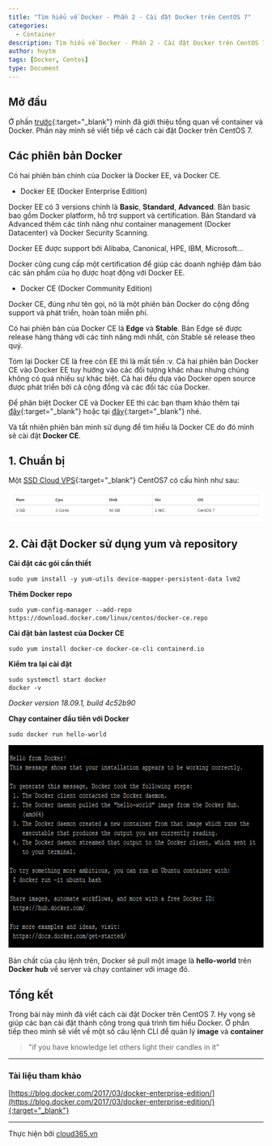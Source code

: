 ```yaml
---
title: "Tìm hiểu về Docker - Phần 2 - Cài đặt Docker trên CentOS 7"
categories:
  - Container
description: Tìm hiểu về Docker - Phần 2 - Cài đặt Docker trên CentOS 7
author: huytm
tags: [Docker, Centos]
type: Document
---
```


## Mở đầu

Ở phần [trước](https://blog.cloud365.vn/container/tim-hieu-docker-phan-1/){:target="_blank"} mình đã giới thiệu tổng quan về container và Docker. Phần này mình sẽ viết tiếp về cách cài đặt Docker trên CentOS 7.

## Các phiên bản Docker

Có hai phiên bản chính của Docker là Docker EE, và Docker CE.

- Docker EE (Docker Enterprise Edition)

Docker EE có 3 versions chính là **Basic**, **Standard**, **Advanced**. Bản basic bao gồm Docker platform, hỗ trợ support và certification. Bản Standard và Advanced thêm các tính năng như container management (Docker Datacenter) và Docker Security Scanning.

Docker EE được support bởi Alibaba, Canonical, HPE, IBM, Microsoft...

Docker cũng cung cấp một certification để giúp các doanh nghiệp đảm bảo các sản phẩm của họ được hoạt động với Docker EE.

- Docker CE (Docker Community Edition)

Docker CE, đúng như tên gọi, nó là một phiên bản Docker do cộng đồng support và phát triển, hoàn toàn miễn phí.

Có hai phiên bản của Docker CE là **Edge** và **Stable**. Bản Edge sẽ được release hàng tháng với các tính năng mới nhất, còn Stable sẽ release theo quý.

Tóm lại Docker CE là free còn EE thì là mất tiền :v. Cả hai phiên bản Docker CE vào Docker EE tuy hướng vào các đối tượng khác nhau nhưng chúng không có quá nhiều sự khác biệt. Cả hai đều dựa vào Docker open source được phát triển bởi cả cộng đồng và các đối tác của Docker.

Để phân biệt Docker CE và Docker EE thì các bạn tham khảo thêm tại [đây](https://blog.docker.com/2017/03/docker-enterprise-edition/){:target="_blank"} hoặc tại [đây](https://docs.docker.com/install/){:target="_blank"} nhé.

Và tất nhiên phiên bản mình sử dụng để tìm hiểu là Docker CE do đó mình sẽ cài đặt **Docker CE**.


## 1. Chuẩn bị

Một [SSD Cloud VPS](https://cloud365.vn){:target="_blank"}  CentOS7 có cấu hình như sau:

<p align="center">
<img src="/images/img-docker/docker2/r.png">
</p>

## 2. Cài đặt Docker sử dụng yum và repository

**Cài đặt các gói cần thiết**

```
sudo yum install -y yum-utils device-mapper-persistent-data lvm2
```

**Thêm Docker repo**

```
sudo yum-config-manager --add-repo https://download.docker.com/linux/centos/docker-ce.repo
```

**Cài đặt bản lastest của Docker CE**

```
sudo yum install docker-ce docker-ce-cli containerd.io
```

**Kiểm tra lại cài đặt**

```
sudo systemctl start docker
docker -v
```

*Docker version 18.09.1, build 4c52b90*

**Chạy container đầu tiên với Docker**

```
sudo docker run hello-world
```

<p align="center">
<img width="600" height="400" src="/images/img-docker/docker2/docker-done.png">
</p>


Bản chất của câu lệnh trên, Docker sẽ pull một image là **hello-world** trên **Docker hub** về server và chạy container với image đó.

## Tổng kết

Trong bài này mình đã viết cách cài đặt Docker trên CentOS 7. Hy vọng sẽ giúp các bạn cài đặt thành công trong quá trình tìm hiểu Docker. Ở phần tiếp theo mình sẽ viết về một số câu lệnh CLI để quản lý **image** và **container**

>"if you have knowledge let others light their candles in it"

---

### Tài liệu tham khảo
[https://blog.docker.com/2017/03/docker-enterprise-edition/](https://blog.docker.com/2017/03/docker-enterprise-edition/){:target="_blank"}


---

Thực hiện bởi <a href="https://cloud365.vn/" target="_blank">cloud365.vn</a>

